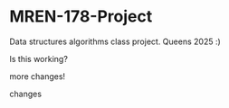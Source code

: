 # MREN-178-Project
Data structures algorithms class project. Queens 2025 :)

Is this working?


 more changes!

 changes
